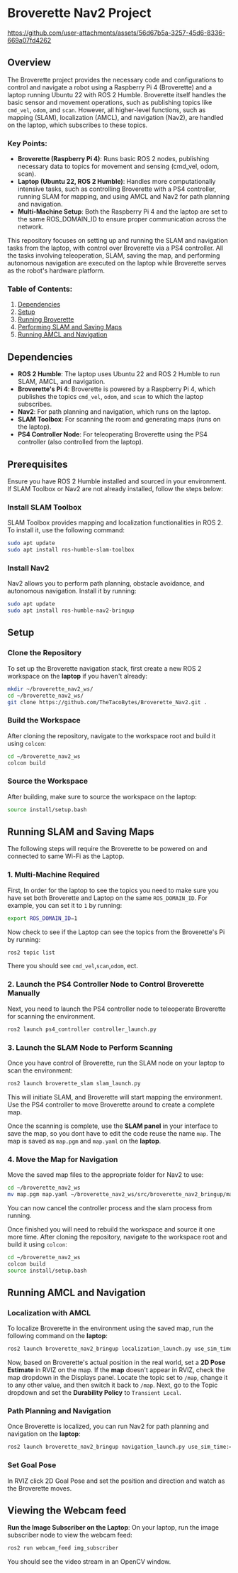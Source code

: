 # Broverette Nav2 Project

https://github.com/user-attachments/assets/56d67b5a-3257-45d6-8336-669a07fd4262

## Overview
The Broverette project provides the necessary code and configurations to control and navigate a robot using a Raspberry Pi 4 (Broverette) and a laptop running Ubuntu 22 with ROS 2 Humble. Broverette itself handles the basic sensor and movement operations, such as publishing topics like `cmd_vel`, `odom`, and `scan`. However, all higher-level functions, such as mapping (SLAM), localization (AMCL), and navigation (Nav2), are handled on the laptop, which subscribes to these topics.

### Key Points:

- **Broverette (Raspberry Pi 4)**: Runs basic ROS 2 nodes, publishing necessary data to topics for movement and sensing (cmd_vel, odom, scan).
- **Laptop (Ubuntu 22, ROS 2 Humble)**: Handles more computationally intensive tasks, such as controlling Broverette with a PS4 controller, running SLAM for mapping, and using AMCL and Nav2 for path planning and navigation.
- **Multi-Machine Setup**: Both the Raspberry Pi 4 and the laptop are set to the same ROS_DOMAIN_ID to ensure proper communication across the network.

This repository focuses on setting up and running the SLAM and navigation tasks from the laptop, with control over Broverette via a PS4 controller. All the tasks involving teleoperation, SLAM, saving the map, and performing autonomous navigation are executed on the laptop while Broverette serves as the robot's hardware platform.

### Table of Contents:
1. [Dependencies](#dependencies)
2. [Setup](#setup)
3. [Running Broverette](#running-broverette)
4. [Performing SLAM and Saving Maps](#performing-slam-and-saving-maps)
5. [Running AMCL and Navigation](#running-amcl-and-navigation)
   
## Dependencies

- **ROS 2 Humble**: The laptop uses Ubuntu 22 and ROS 2 Humble to run SLAM, AMCL, and navigation.
- **Broverette's Pi 4**: Broverette is powered by a Raspberry Pi 4, which publishes the topics `cmd_vel`, `odom`, and `scan` to which the laptop subscribes.
- **Nav2**: For path planning and navigation, which runs on the laptop.
- **SLAM Toolbox**: For scanning the room and generating maps (runs on the laptop).
- **PS4 Controller Node**: For teleoperating Broverette using the PS4 controller (also controlled from the laptop).

## Prerequisites

Ensure you have ROS 2 Humble installed and sourced in your environment. If SLAM Toolbox or Nav2 are not already installed, follow the steps below:
### Install SLAM Toolbox

SLAM Toolbox provides mapping and localization functionalities in ROS 2. To install it, use the following command:
```bash
sudo apt update
sudo apt install ros-humble-slam-toolbox
```

### Install Nav2 

Nav2 allows you to perform path planning, obstacle avoidance, and autonomous navigation. Install it by running:
```bash
sudo apt update
sudo apt install ros-humble-nav2-bringup
```


## Setup

### Clone the Repository
To set up the Broverette navigation stack, first create a new ROS 2 workspace on the **laptop** if you haven't already:

```bash
mkdir ~/broverette_nav2_ws/
cd ~/broverette_nav2_ws/
git clone https://github.com/TheTacoBytes/Broverette_Nav2.git .
```

### Build the Workspace

After cloning the repository, navigate to the workspace root and build it using `colcon`:
```bash
cd ~/broverette_nav2_ws
colcon build
```

### Source the Workspace

After building, make sure to source the workspace on the laptop:

```bash
source install/setup.bash
```

## Running SLAM and Saving Maps
The following steps will require the Broverette to be powered on and connected to same Wi-Fi as the Laptop. 

### 1. Multi-Machine Required
First, In order for the laptop to see the topics you need to make sure you have set both Broverette and Laptop on the same `ROS_DOMAIN_ID`. For example, you can set it to `1` by running:

```bash
export ROS_DOMAIN_ID=1
```
Now check to see if the Laptop can see the topics from the Broverette's Pi by running:
```bash
ros2 topic list
```
There you should see `cmd_vel`,`scan`,`odom`, ect.

### 2. Launch the PS4 Controller Node to Control Broverette Manually

Next, you need to launch the PS4 controller node to teleoperate Broverette for scanning the environment.
```bash
ros2 launch ps4_controller controller_launch.py
```
### 3. Launch the SLAM Node to Perform Scanning
Once you have control of Broverette, run the SLAM node on your laptop to scan the environment:
```bash
ros2 launch broverette_slam slam_launch.py
```
This will initiate SLAM, and Broverette will start mapping the environment. Use the PS4 controller to move Broverette around to create a complete map.

Once the scanning is complete, use the **SLAM panel** in your interface to save the map, so you dont have to edit the code reuse the name `map`. The map is saved as `map.pgm` and `map.yaml` on the **laptop**.

### 4. Move the Map for Navigation  
Move the saved map files to the appropriate folder for Nav2 to use:
```bash
cd ~/broverette_nav2_ws
mv map.pgm map.yaml ~/broverette_nav2_ws/src/broverette_nav2_bringup/maps/
```
You can now cancel the controller process and the slam process from running.

Once finished you will need to rebuild the workspace and source it one more time.
After cloning the repository, navigate to the workspace root and build it using `colcon`:
```bash
cd ~/broverette_nav2_ws
colcon build
source install/setup.bash
```

## Running AMCL and Navigation
### Localization with AMCL 
To localize Broverette in the environment using the saved map, run the following command on the **laptop**:
```bash
ros2 launch broverette_nav2_bringup localization_launch.py use_sim_time:=false
```
Now, based on Broverette's actual position in the real world, set a **2D Pose Estimate** in RVIZ on the map. If the **map** doesn't appear in RVIZ, check the map dropdown in the Displays panel. Locate the topic set to `/map`, change it to any other value, and then switch it back to `/map`. Next, go to the Topic dropdown and set the **Durability Policy** to `Transient Local`.

### Path Planning and Navigation
Once Broverette is localized, you can run Nav2 for path planning and navigation on the **laptop**:
```bash
ros2 launch broverette_nav2_bringup navigation_launch.py use_sim_time:=false map_subscribe_transient_local:=true
```

### Set Goal Pose
In RVIZ click 2D Goal Pose and set the position and direction and watch as the Broverette moves.

## Viewing the Webcam feed
**Run the Image Subscriber on the Laptop**: On your laptop, run the image subscriber node to view the webcam feed:
```bash
ros2 run webcam_feed img_subscriber
```
You should see the video stream in an OpenCV window.

